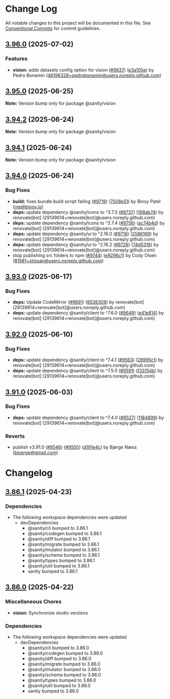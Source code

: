 # Change Log

All notable changes to this project will be documented in this file.
See [Conventional Commits](https://conventionalcommits.org) for commit guidelines.

## [3.96.0](https://github.com/sanity-io/sanity/compare/v3.95.0...v3.96.0) (2025-07-02)

### Features

* **vision:** adds datasets config option for vision ([#9837](https://github.com/sanity-io/sanity/issues/9837)) ([e3a105e](https://github.com/sanity-io/sanity/commit/e3a105ed1eb2e8ae2ae27b5725be7454302da754)) by Pedro Bonamin (46196328+pedrobonamin@users.noreply.github.com)

## [3.95.0](https://github.com/sanity-io/sanity/compare/v3.94.2...v3.95.0) (2025-06-25)

**Note:** Version bump only for package @sanity/vision

## [3.94.2](https://github.com/sanity-io/sanity/compare/v3.94.1...v3.94.2) (2025-06-24)

**Note:** Version bump only for package @sanity/vision

## [3.94.1](https://github.com/sanity-io/sanity/compare/v3.94.0...v3.94.1) (2025-06-24)

**Note:** Version bump only for package @sanity/vision

## [3.94.0](https://github.com/sanity-io/sanity/compare/v3.93.0...v3.94.0) (2025-06-24)

### Bug Fixes

* **build:** fixes bundle build script failing ([#9719](https://github.com/sanity-io/sanity/issues/9719)) ([7508e51](https://github.com/sanity-io/sanity/commit/7508e513d21ac661fe95e69513076ee27215f645)) by Binoy Patel (me@binoy.io)
* **deps:** update dependency @sanity/icons to ^3.7.3 ([#9737](https://github.com/sanity-io/sanity/issues/9737)) ([198ab74](https://github.com/sanity-io/sanity/commit/198ab74452aab8569bc1a1f7924471732347bd55)) by renovate[bot] (29139614+renovate[bot]@users.noreply.github.com)
* **deps:** update dependency @sanity/icons to ^3.7.4 ([#9756](https://github.com/sanity-io/sanity/issues/9756)) ([ac74b4d](https://github.com/sanity-io/sanity/commit/ac74b4dd0c776b84582f728126469dd4a679d3e5)) by renovate[bot] (29139614+renovate[bot]@users.noreply.github.com)
* **deps:** update dependency @sanity/ui to ^2.16.0 ([#9716](https://github.com/sanity-io/sanity/issues/9716)) ([2586169](https://github.com/sanity-io/sanity/commit/258616905c0a522cbc7990877c7b37cbc9417f61)) by renovate[bot] (29139614+renovate[bot]@users.noreply.github.com)
* **deps:** update dependency @sanity/ui to ^2.16.2 ([#9726](https://github.com/sanity-io/sanity/issues/9726)) ([74d5316](https://github.com/sanity-io/sanity/commit/74d5316fb474a8c94a4ecac54d21bfc58c4a6370)) by renovate[bot] (29139614+renovate[bot]@users.noreply.github.com)
* stop publishing src folders to npm ([#9744](https://github.com/sanity-io/sanity/issues/9744)) ([e9296c1](https://github.com/sanity-io/sanity/commit/e9296c12d1c68ea912a309a6bfe6cb752172ba07)) by Cody Olsen (81981+stipsan@users.noreply.github.com)

## [3.93.0](https://github.com/sanity-io/sanity/compare/v3.92.0...v3.93.0) (2025-06-17)

### Bug Fixes

* **deps:** Update CodeMirror ([#9691](https://github.com/sanity-io/sanity/issues/9691)) ([6538309](https://github.com/sanity-io/sanity/commit/6538309add507cb38257b43be5d6fece2021a14f)) by renovate[bot] (29139614+renovate[bot]@users.noreply.github.com)
* **deps:** update dependency @sanity/client to ^7.6.0 ([#9649](https://github.com/sanity-io/sanity/issues/9649)) ([e41e814](https://github.com/sanity-io/sanity/commit/e41e8140d2de74151228f535181d368407aa9111)) by renovate[bot] (29139614+renovate[bot]@users.noreply.github.com)

## [3.92.0](https://github.com/sanity-io/sanity/compare/v3.91.0...v3.92.0) (2025-06-10)

### Bug Fixes

* **deps:** update dependency @sanity/client to ^7.4.1 ([#9563](https://github.com/sanity-io/sanity/issues/9563)) ([28995c1](https://github.com/sanity-io/sanity/commit/28995c11d7e920467e50116a5be97f215ab85fd2)) by renovate[bot] (29139614+renovate[bot]@users.noreply.github.com)
* **deps:** update dependency @sanity/client to ^7.5.0 ([#9591](https://github.com/sanity-io/sanity/issues/9591)) ([f33154b](https://github.com/sanity-io/sanity/commit/f33154ba7336299ee0969a0a8db5bf106c3a7825)) by renovate[bot] (29139614+renovate[bot]@users.noreply.github.com)

## [3.91.0](https://github.com/sanity-io/sanity/compare/v3.90.0...v3.91.0) (2025-06-03)

### Bug Fixes

* **deps:** update dependency @sanity/client to ^7.4.0 ([#9527](https://github.com/sanity-io/sanity/issues/9527)) ([1184899](https://github.com/sanity-io/sanity/commit/1184899e50bf559e0f47db0e94df942a7fa7be3a)) by renovate[bot] (29139614+renovate[bot]@users.noreply.github.com)

### Reverts

* publish v3.91.0 ([#9546](https://github.com/sanity-io/sanity/issues/9546)) ([#9550](https://github.com/sanity-io/sanity/issues/9550)) ([d191e4c](https://github.com/sanity-io/sanity/commit/d191e4cdbccc68cda01f864c0290528df91d9571)) by Bjørge Næss (bjoerge@gmail.com)

# Changelog

## [3.86.1](https://github.com/sanity-io/sanity/compare/v3.86.0...v3.86.1) (2025-04-23)

### Dependencies

* The following workspace dependencies were updated
  * devDependencies
    * @sanity/cli bumped to 3.86.1
    * @sanity/codegen bumped to 3.86.1
    * @sanity/diff bumped to 3.86.1
    * @sanity/migrate bumped to 3.86.1
    * @sanity/mutator bumped to 3.86.1
    * @sanity/schema bumped to 3.86.1
    * @sanity/types bumped to 3.86.1
    * @sanity/util bumped to 3.86.1
    * sanity bumped to 3.86.1

## [3.86.0](https://github.com/sanity-io/sanity/compare/vision-v3.85.1...vision-v3.86.0) (2025-04-22)

### Miscellaneous Chores

* **vision:** Synchronize studio versions

### Dependencies

* The following workspace dependencies were updated
  * devDependencies
    * @sanity/cli bumped to 3.86.0
    * @sanity/codegen bumped to 3.86.0
    * @sanity/diff bumped to 3.86.0
    * @sanity/migrate bumped to 3.86.0
    * @sanity/mutator bumped to 3.86.0
    * @sanity/schema bumped to 3.86.0
    * @sanity/types bumped to 3.86.0
    * @sanity/util bumped to 3.86.0
    * sanity bumped to 3.86.0
